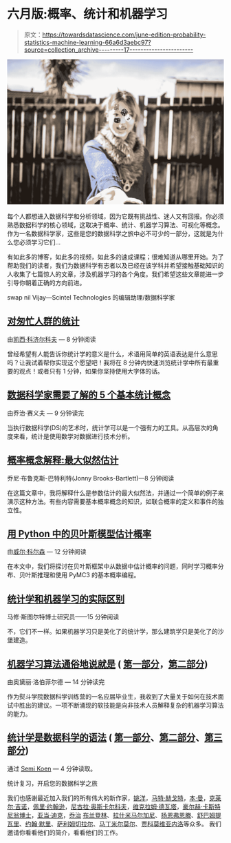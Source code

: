 # 六月版:概率、统计和机器学习

> 原文：<https://towardsdatascience.com/june-edition-probability-statistics-machine-learning-66a6d3aebc97?source=collection_archive---------17----------------------->

![](img/5aa45c912acb0bac7e32c646611d0992.png)

每个人都想进入数据科学和分析领域，因为它既有挑战性、迷人又有回报。你必须熟悉数据科学的核心领域，这取决于概率、统计、机器学习算法、可视化等概念。作为一名数据科学家，这些是您的数据科学之旅中必不可少的一部分，这就是为什么您必须学习它们…

有如此多的博客，如此多的视频，如此多的速成课程；很难知道从哪里开始。为了帮助我们的读者，我们为数据科学有志者以及已经在该学科并希望接触基础知识的人收集了七篇惊人的文章，涉及机器学习的各个角度。我们希望这些文章能进一步引导你朝着正确的方向前进。

swap nil Vijay—Scintel Technologies 的编辑助理/数据科学家

## [对匆忙人群的统计](/statistics-for-people-in-a-hurry-a9613c0ed0b)

由[凯西·科济尔科夫](https://medium.com/u/2fccb851bb5e?source=post_page-----66a6d3aebc97--------------------------------) — 8 分钟阅读

曾经希望有人能告诉你统计学的意义是什么，术语用简单的英语表达是什么意思吗？让我试着帮你实现这个愿望吧！我将在 8 分钟内快速浏览统计学中所有最重要的观点！或者只有 1 分钟，如果你坚持使用大字体的话。

## [数据科学家需要了解的 5 个基本统计概念](/the-5-basic-statistics-concepts-data-scientists-need-to-know-2c96740377ae)

由乔治·赛义夫 — 9 分钟读完

当执行数据科学(DS)的艺术时，统计学可以是一个强有力的工具。从高层次的角度来看，统计是使用数学对数据进行技术分析。

## [概率概念解释:最大似然估计](/probability-concepts-explained-maximum-likelihood-estimation-c7b4342fdbb1)

乔尼·布鲁克斯-巴特利特(Jonny Brooks-Bartlett)—8 分钟阅读

在这篇文章中，我将解释什么是参数估计的最大似然法，并通过一个简单的例子来演示这种方法。有些内容需要基本概率概念的知识，如联合概率的定义和事件的独立性。

## [用 Python 中的贝叶斯模型估计概率](/estimating-probabilities-with-bayesian-modeling-in-python-7144be007815)

由[威尔·科尔森](https://medium.com/u/e2f299e30cb9?source=post_page-----66a6d3aebc97--------------------------------) — 12 分钟阅读

在本文中，我们将探讨在贝叶斯框架中从数据中估计概率的问题，同时学习概率分布、贝叶斯推理和使用 PyMC3 的基本概率编程。

## [统计学和机器学习的实际区别](/the-actual-difference-between-statistics-and-machine-learning-64b49f07ea3)

马修·斯图尔特博士研究员——15 分钟阅读

不，它们不一样。如果机器学习只是美化了的统计学，那么建筑学只是美化了的沙堡建造。

## [机器学习算法通俗地说就是](/machine-learning-algorithms-in-laymans-terms-part-1-d0368d769a7b) ( [第一部分](/machine-learning-algorithms-in-laymans-terms-part-1-d0368d769a7b)，[第二部分](/machine-learning-algorithms-in-laymans-terms-part-2-a0a74df9a9ac))

由奥黛丽·洛伯菲尔德 — 14 分钟读完

作为熨斗学院数据科学训练营的一名应届毕业生，我收到了大量关于如何在技术面试中胜出的建议。一项不断涌现的软技能是向非技术人员解释复杂的机器学习算法的能力。

## [统计学是数据科学的语法](/statistics-is-the-grammar-of-data-science-part-1-c306cd02e4db) ( [第一部分](/statistics-is-the-grammar-of-data-science-part-1-c306cd02e4db)、[第二部分](/statistics-is-the-grammar-of-data-science-part-2-8be5685065b5)、[第三部分](/statistics-is-the-grammar-of-data-science-part-3-5-173fdd2e18c3))

通过 [Semi Koen](https://medium.com/u/aabf98f9b9a?source=post_page-----66a6d3aebc97--------------------------------) — 4 分钟读取。

统计复习，开启您的数据科学之旅

我们也感谢最近加入我们的所有伟大的新作家，[姚洋](https://medium.com/u/5a719c20527a?source=post_page-----66a6d3aebc97--------------------------------)，[马特·赫戈特](https://medium.com/u/c391fd79d30e?source=post_page-----66a6d3aebc97--------------------------------)，[本·曼](https://medium.com/u/33ebef5d1079?source=post_page-----66a6d3aebc97--------------------------------)，[克莱尔·吉诺](https://medium.com/u/1888a37cd4e7?source=post_page-----66a6d3aebc97--------------------------------)，[佩里·约翰逊](https://medium.com/u/403f104415ac?source=post_page-----66a6d3aebc97--------------------------------)，[尼古拉·奥斯卡尔科夫](https://medium.com/u/8570b484f56c?source=post_page-----66a6d3aebc97--------------------------------)，[维克拉姆·德瓦塔](https://medium.com/u/35b787e5969d?source=post_page-----66a6d3aebc97--------------------------------)，[豪尔赫·卡斯特尼翁博士](https://medium.com/u/530b2e4b5059?source=post_page-----66a6d3aebc97--------------------------------)，[亚当·迪克](https://medium.com/u/7049b0f57d3d?source=post_page-----66a6d3aebc97--------------------------------)，[乔治](https://medium.com/u/360e2f86cc4a?source=post_page-----66a6d3aebc97--------------------------------) [布兰登林](https://medium.com/u/94b9cc8a99a?source=post_page-----66a6d3aebc97--------------------------------)、[拉什米马尔加尼](https://medium.com/u/4c3e18c30548?source=post_page-----66a6d3aebc97--------------------------------)、[扬恩弗恩滕](https://medium.com/u/296e79caff74?source=post_page-----66a6d3aebc97--------------------------------)、[舒巴姆提瓦里](https://medium.com/u/3f59ca709315?source=post_page-----66a6d3aebc97--------------------------------)、[约翰·默里](https://medium.com/u/93351c707fc6?source=post_page-----66a6d3aebc97--------------------------------)、[萨利姆切拉尔](https://medium.com/u/fa3ef3328b3c?source=post_page-----66a6d3aebc97--------------------------------)、[马丁米尔莫尔](https://medium.com/u/c4219fc7c4bc?source=post_page-----66a6d3aebc97--------------------------------)、[贾科莫维亚内洛](https://medium.com/u/eb22dd1e98f6?source=post_page-----66a6d3aebc97--------------------------------)等众多。 我们邀请你看看他们的简介，看看他们的工作。